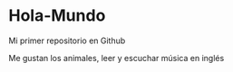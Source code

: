 # Hola-Mundo

Mi primer repositorio en Github

Me gustan los animales, leer y escuchar música en inglés 
